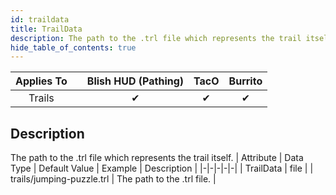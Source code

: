 ```yaml
---
id: traildata
title: TrailData
description: The path to the .trl file which represents the trail itself.
hide_table_of_contents: true
---
```

| Applies To | | Blish HUD (Pathing) | TacO | Burrito |
|-|-|-|-|-|
| <center>Trails</center> | | <center>✔</center> | <center>✔</center> | <center>✔</center> |



## Description
The path to the .trl file which represents the trail itself.
| Attribute | Data Type | Default Value | Example | Description |
|-|-|-|-|-|
| TrailData | file |  | trails/jumping-puzzle.trl | The path to the .trl file. | 


